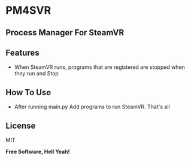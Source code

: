 # PM4SVR
## Process Manager For SteamVR


## Features

- When SteamVR runs, programs that are registered are stopped when they run and Stop

## How To Use
- After running main.py Add programs to run SteamVR. That's all

## License

MIT

**Free Software, Hell Yeah!**
